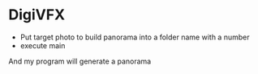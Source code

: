 # DigiVFX

* Put target photo to build panorama into a folder name with a number
* execute main

And my program will generate a panorama
